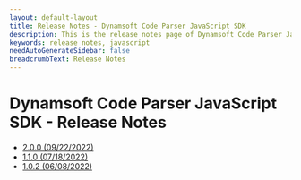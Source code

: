 ```yaml
---
layout: default-layout
title: Release Notes - Dynamsoft Code Parser JavaScript SDK
description: This is the release notes page of Dynamsoft Code Parser JavaScript SDK.
keywords: release notes, javascript
needAutoGenerateSidebar: false
breadcrumbText: Release Notes
---
```


# Dynamsoft Code Parser JavaScript SDK - Release Notes

- [2.0.0   (09/22/2022)](js-2.md/#110-09222022)
- [1.1.0   (07/18/2022)](js-1.md/#110-07182022)
- [1.0.2   (06/08/2022)](js-1.md/#102-06082022)
